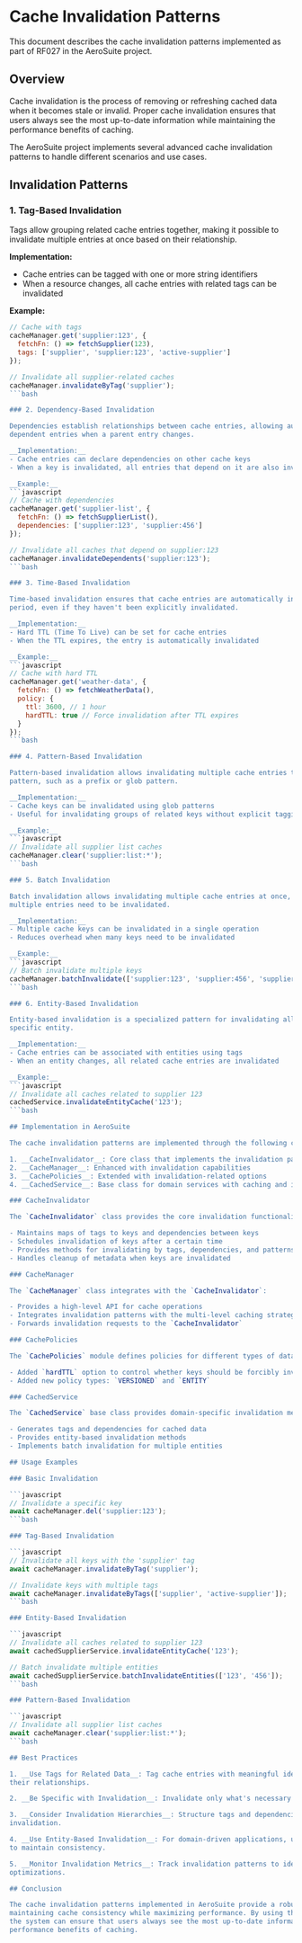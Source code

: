 # Cache Invalidation Patterns

This document describes the cache invalidation patterns implemented as part of RF027 in the
AeroSuite project.

## Overview

Cache invalidation is the process of removing or refreshing cached data when it becomes stale or
invalid. Proper cache invalidation ensures that users always see the most up-to-date information
while maintaining the performance benefits of caching.

The AeroSuite project implements several advanced cache invalidation patterns to handle different
scenarios and use cases.

## Invalidation Patterns

### 1. Tag-Based Invalidation

Tags allow grouping related cache entries together, making it possible to invalidate multiple
entries at once based on their relationship.

__Implementation:__
- Cache entries can be tagged with one or more string identifiers
- When a resource changes, all cache entries with related tags can be invalidated

__Example:__
```javascript
// Cache with tags
cacheManager.get('supplier:123', {
  fetchFn: () => fetchSupplier(123),
  tags: ['supplier', 'supplier:123', 'active-supplier']
});

// Invalidate all supplier-related caches
cacheManager.invalidateByTag('supplier');
```bash

### 2. Dependency-Based Invalidation

Dependencies establish relationships between cache entries, allowing automatic invalidation of
dependent entries when a parent entry changes.

__Implementation:__
- Cache entries can declare dependencies on other cache keys
- When a key is invalidated, all entries that depend on it are also invalidated

__Example:__
```javascript
// Cache with dependencies
cacheManager.get('supplier-list', {
  fetchFn: () => fetchSupplierList(),
  dependencies: ['supplier:123', 'supplier:456']
});

// Invalidate all caches that depend on supplier:123
cacheManager.invalidateDependents('supplier:123');
```bash

### 3. Time-Based Invalidation

Time-based invalidation ensures that cache entries are automatically invalidated after a certain
period, even if they haven't been explicitly invalidated.

__Implementation:__
- Hard TTL (Time To Live) can be set for cache entries
- When the TTL expires, the entry is automatically invalidated

__Example:__
```javascript
// Cache with hard TTL
cacheManager.get('weather-data', {
  fetchFn: () => fetchWeatherData(),
  policy: {
    ttl: 3600, // 1 hour
    hardTTL: true // Force invalidation after TTL expires
  }
});
```bash

### 4. Pattern-Based Invalidation

Pattern-based invalidation allows invalidating multiple cache entries that match a specific
pattern, such as a prefix or glob pattern.

__Implementation:__
- Cache keys can be invalidated using glob patterns
- Useful for invalidating groups of related keys without explicit tagging

__Example:__
```javascript
// Invalidate all supplier list caches
cacheManager.clear('supplier:list:*');
```bash

### 5. Batch Invalidation

Batch invalidation allows invalidating multiple cache entries at once, improving performance when
multiple entries need to be invalidated.

__Implementation:__
- Multiple cache keys can be invalidated in a single operation
- Reduces overhead when many keys need to be invalidated

__Example:__
```javascript
// Batch invalidate multiple keys
cacheManager.batchInvalidate(['supplier:123', 'supplier:456', 'supplier-list']);
```bash

### 6. Entity-Based Invalidation

Entity-based invalidation is a specialized pattern for invalidating all cache entries related to a
specific entity.

__Implementation:__
- Cache entries can be associated with entities using tags
- When an entity changes, all related cache entries are invalidated

__Example:__
```javascript
// Invalidate all caches related to supplier 123
cachedService.invalidateEntityCache('123');
```bash

## Implementation in AeroSuite

The cache invalidation patterns are implemented through the following classes:

1. __CacheInvalidator__: Core class that implements the invalidation patterns
2. __CacheManager__: Enhanced with invalidation capabilities
3. __CachePolicies__: Extended with invalidation-related options
4. __CachedService__: Base class for domain services with caching and invalidation support

### CacheInvalidator

The `CacheInvalidator` class provides the core invalidation functionality:

- Maintains maps of tags to keys and dependencies between keys
- Schedules invalidation of keys after a certain time
- Provides methods for invalidating by tags, dependencies, and patterns
- Handles cleanup of metadata when keys are invalidated

### CacheManager

The `CacheManager` class integrates with the `CacheInvalidator`:

- Provides a high-level API for cache operations
- Integrates invalidation patterns with the multi-level caching strategy
- Forwards invalidation requests to the `CacheInvalidator`

### CachePolicies

The `CachePolicies` module defines policies for different types of data:

- Added `hardTTL` option to control whether keys should be forcibly invalidated
- Added new policy types: `VERSIONED` and `ENTITY`

### CachedService

The `CachedService` base class provides domain-specific invalidation methods:

- Generates tags and dependencies for cached data
- Provides entity-based invalidation methods
- Implements batch invalidation for multiple entities

## Usage Examples

### Basic Invalidation

```javascript
// Invalidate a specific key
await cacheManager.del('supplier:123');
```bash

### Tag-Based Invalidation

```javascript
// Invalidate all keys with the 'supplier' tag
await cacheManager.invalidateByTag('supplier');

// Invalidate keys with multiple tags
await cacheManager.invalidateByTags(['supplier', 'active-supplier']);
```bash

### Entity-Based Invalidation

```javascript
// Invalidate all caches related to supplier 123
await cachedSupplierService.invalidateEntityCache('123');

// Batch invalidate multiple entities
await cachedSupplierService.batchInvalidateEntities(['123', '456']);
```bash

### Pattern-Based Invalidation

```javascript
// Invalidate all supplier list caches
await cacheManager.clear('supplier:list:*');
```bash

## Best Practices

1. __Use Tags for Related Data__: Tag cache entries with meaningful identifiers that represent
their relationships.

2. __Be Specific with Invalidation__: Invalidate only what's necessary to avoid over-invalidation.

3. __Consider Invalidation Hierarchies__: Structure tags and dependencies to allow for granular
invalidation.

4. __Use Entity-Based Invalidation__: For domain-driven applications, use entity-based invalidation
to maintain consistency.

5. __Monitor Invalidation Metrics__: Track invalidation patterns to identify potential
optimizations.

## Conclusion

The cache invalidation patterns implemented in AeroSuite provide a robust foundation for
maintaining cache consistency while maximizing performance. By using these patterns appropriately,
the system can ensure that users always see the most up-to-date information without sacrificing the
performance benefits of caching.
